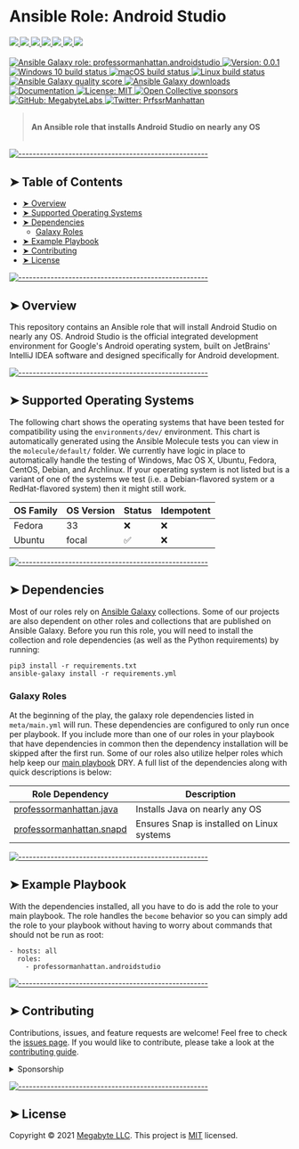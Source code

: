 <!-- ⚠️ This README has been generated from the file(s) "./.modules/docs/blueprint-readme.md" ⚠️--><h1>Ansible Role: Android Studio</h1>

<h4>
  <a href="https://megabyte.space" title="Megabyte Labs homepage" target="_blank">
    <img src="https://gitlab.com/megabyte-labs/assets/-/raw/master/svg/home.svg" />
  </a>
  <a href="https://galaxy.ansible.com/professormanhattan/androidstudio" title="Android Studio role on Ansible Galaxy">
    <img src="https://gitlab.com/megabyte-labs/assets/-/raw/master/svg/galaxy.svg" />
  </a>
  <a href="https://gitlab.com/megabyte-space/ansible-roles/androidstudio/-/blob/master/CONTRIBUTING.md" title="Learn about contributing">
    <img src="https://gitlab.com/megabyte-labs/assets/-/raw/master/svg/contributing.svg" />
  </a>
  <a href="https://www.patreon.com/ProfessorManhattan" title="Support us on Patreon" target="_blank">
    <img src="https://gitlab.com/megabyte-labs/assets/-/raw/master/svg/support.svg" />
  </a>
  <a href="https://app.slack.com/client/T01ABCG4NK1/C01NN74H0LW/details/" title="Slack chat room" target="_blank">
    <img src="https://gitlab.com/megabyte-labs/assets/-/raw/master/svg/chat.svg" />
  </a>
  <a href="https://github.com/MegabyteLabs/ansible-androidstudio" title="GitHub mirror" target="_blank">
    <img src="https://gitlab.com/megabyte-labs/assets/-/raw/master/svg/github.svg" />
  </a>
  <a href="https://gitlab.com/megabyte-space/ansible-roles/androidstudio" title="GitLab repository" target="_blank">
    <img src="https://gitlab.com/megabyte-labs/assets/-/raw/master/svg/gitlab.svg" />
  </a>
</h4>
<p>
  <a href="https://galaxy.ansible.com/professormanhattan/androidstudio" target="_blank">
    <img alt="Ansible Galaxy role: professormanhattan.androidstudio" src="https://img.shields.io/ansible/role/53381?logo=ansible&style=flat" />
  </a>
  <a href="https://gitlab.com/megabyte-space/ansible-roles/androidstudio">
    <img alt="Version: 0.0.1" src="https://img.shields.io/badge/version-0.0.1-blue.svg?cacheSeconds=2592000" />
  </a>
  <a href="https://github.com/MegabyteLabs/ansible-androidstudio/actions/Windows.yml" target="_blank">
    <img alt="Windows 10 build status" src="https://img.shields.io/github/workflow/status/MegabyteLabs/ansible-androidstudio/Windows/master?color=cyan&label=Windows%20build&logo=windows&style=flat">
  </a>
  <a href="https://github.com/MegabyteLabs/ansible-androidstudio/actions/macOS.yml" target="_blank">
    <img alt="macOS build status" src="https://img.shields.io/github/workflow/status/MegabyteLabs/ansible-androidstudio/macOS/master?label=macOS%20build&logo=apple&style=flat">
  </a>
  <a href="https://gitlab.com/megabyte-space/ansible-roles/androidstudio/commits/master" target="_blank">
    <img alt="Linux build status" src="https://gitlab.com/megabyte-space/ansible-roles/androidstudio/badges/master/pipeline.svg">
  <a href="https://galaxy.ansible.com/professormanhattan/androidstudio" target="_blank" title="Ansible Galaxy quality score (out of 5)">
    <img alt="Ansible Galaxy quality score" src="https://img.shields.io/ansible/quality/54848?logo=ansible&style=flat" />
  </a>
  <a href="https://galaxy.ansible.com/professormanhattan/androidstudio" target="_blank">
    <img alt="Ansible Galaxy downloads" src="https://img.shields.io/ansible/role/d/53381?logo=ansible&style=flat">
  </a>
  <a href="https://megabyte.space/docs/androidstudio" target="_blank">
    <img alt="Documentation" src="https://img.shields.io/badge/documentation-yes-brightgreen.svg?logo=readthedocs&style=flat" />
  </a>
  <a href="repository.gitlab_ansible_roles_group/androidstudio/-/raw/master/LICENSE" target="_blank">
    <img alt="License: MIT" src="https://img.shields.io/badge/License-MIT-yellow.svg?style=flat" />
  <a href="https://opencollective.com/megabytelabs" target="_blank">
    <img alt="Open Collective sponsors" src="https://img.shields.io/opencollective/sponsors/megabytelabs?logo=opencollective&style=flat" />
  </a>
  </a>
  <a href="https://github.com/MegabyteLabs/androidstudio" target="_blank">
    <img alt="GitHub: MegabyteLabs" src="https://img.shields.io/github/followers/MegabyteLabs?style=social" target="_blank" />
  </a>
  <a href="https://twitter.com/PrfssrManhattan" target="_blank">
    <img alt="Twitter: PrfssrManhattan" src="https://img.shields.io/twitter/url/https/twitter.com/PrfssrManhattan.svg?style=social&label=Follow%20%40PrfssrManhattan" />
  </a>
</p>

> </br>**An Ansible role that installs Android Studio on nearly any OS**</br></br>

<!--![terminalizer_title](https://gitlab.com/megabyte-space/ansible-roles/androidstudio/-/raw/master/.demo.gif)-->

[![-----------------------------------------------------](https://raw.githubusercontent.com/andreasbm/readme/master/assets/lines/aqua.png)](#table-of-contents)

## ➤ Table of Contents

- [➤ Overview](#-overview)
- [➤ Supported Operating Systems](#-supported-operating-systems)
- [➤ Dependencies](#-dependencies)
  - [Galaxy Roles](#galaxy-roles)
- [➤ Example Playbook](#-example-playbook)
- [➤ Contributing](#-contributing)
- [➤ License](#-license)

[![-----------------------------------------------------](https://raw.githubusercontent.com/andreasbm/readme/master/assets/lines/aqua.png)](#overview)

## ➤ Overview

This repository contains an Ansible role that will install Android Studio on nearly any OS. Android Studio is the official integrated development environment for Google's Android operating system, built on JetBrains' IntelliJ IDEA software and designed specifically for Android development.

[![-----------------------------------------------------](https://raw.githubusercontent.com/andreasbm/readme/master/assets/lines/aqua.png)](#supported-operating-systems)

## ➤ Supported Operating Systems

The following chart shows the operating systems that have been tested for compatibility using the `environments/dev/` environment. This chart is automatically generated using the Ansible Molecule tests you can view in the `molecule/default/` folder. We currently have logic in place to automatically handle the testing of Windows, Mac OS X, Ubuntu, Fedora, CentOS, Debian, and Archlinux. If your operating system is not listed but is a variant of one of the systems we test (i.e. a Debian-flavored system or a RedHat-flavored system) then it might still work.

| OS Family | OS Version | Status | Idempotent |
| --------- | ---------- | ------ | ---------- |
| Fedora    | 33         | ❌     | ❌         |
| Ubuntu    | focal      | ✅     | ❌         |

[![-----------------------------------------------------](https://raw.githubusercontent.com/andreasbm/readme/master/assets/lines/aqua.png)](#dependencies)

## ➤ Dependencies

Most of our roles rely on [Ansible Galaxy](https://galaxy.ansible.com/) collections. Some of our projects are also dependent on other roles and collections that are published on Ansible Galaxy. Before you run this role, you will need to install the collection and role dependencies (as well as the Python requirements) by running:

```
pip3 install -r requirements.txt
ansible-galaxy install -r requirements.yml
```

### Galaxy Roles

At the beginning of the play, the galaxy role dependencies listed in `meta/main.yml` will run. These dependencies are configured to only run once per playbook. If you include more than one of our roles in your playbook that have dependencies in common then the dependency installation will be skipped after the first run. Some of our roles also utilize helper roles which help keep our [main playbook](https://gitlab.com/ProfessorManhattan/Playbooks) DRY. A full list of the dependencies along with quick descriptions is below:

| Role Dependency                                          | Description                                |
| -------------------------------------------------------- | ------------------------------------------ |
| <a href='https://google.com'>professormanhattan.java</a> | Installs Java on nearly any OS             |
| <a href='https://bing.com'>professormanhattan.snapd</a>  | Ensures Snap is installed on Linux systems |

[![-----------------------------------------------------](https://raw.githubusercontent.com/andreasbm/readme/master/assets/lines/aqua.png)](#example-playbook)

## ➤ Example Playbook

With the dependencies installed, all you have to do is add the role to your main playbook. The role handles the `become` behavior so you can simply add the role to your playbook without having to worry about commands that should not be run as root:

```lang-yml
- hosts: all
  roles:
    - professormanhattan.androidstudio
```

[![-----------------------------------------------------](https://raw.githubusercontent.com/andreasbm/readme/master/assets/lines/aqua.png)](#contributing)

## ➤ Contributing

Contributions, issues, and feature requests are welcome! Feel free to check the [issues page](https://gitlab.com/megabyte-space/ansible-roles/androidstudio/-/issues). If you would like to contribute, please take a look at the [contributing guide](https://gitlab.com/megabyte-space/ansible-roles/androidstudio/-/raw/master/CONTRIBUTING.md).

<details>
<summary>Sponsorship</summary>
<br/>
<blockquote>
<br/>
I create open source projects out of love. Although I have a job, shelter, and as much fast food as I can handle, it would still be pretty cool to be appreciated by the community for something I have spent a lot of time and money on. Please consider sponsoring me! Who knows? Maybe I will be able to quit my job and publish open source full time.
<br/><br/>Sincerely,<br/><br/>

**_Brian Zalewski_**<br/><br/>

</blockquote>

<a href="https://www.patreon.com/ProfessorManhattan">
  <img src="https://c5.patreon.com/external/logo/become_a_patron_button@2x.png" width="160">
</a>

</details>

[![-----------------------------------------------------](https://raw.githubusercontent.com/andreasbm/readme/master/assets/lines/aqua.png)](#license)

## ➤ License

Copyright © 2021 [Megabyte LLC](https://megabyte.space). This project is [MIT](repository.gitlab_ansible_roles_group/androidstudio/-/raw/master/LICENSE) licensed.
